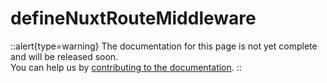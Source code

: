 # defineNuxtRouteMiddleware

::alert{type=warning}
The documentation for this page is not yet complete and will be released soon.<br>
You can help us by [contributing to the documentation](/community/contribution#documentation-guide).
::
